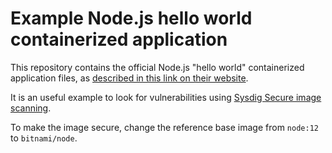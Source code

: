 # Example Node.js hello world containerized application

This repository contains the official Node.js "hello world" containerized application files, as [described in this link on their website](https://nodejs.org/de/docs/guides/nodejs-docker-webapp/).

It is an useful example to look for vulnerabilities using [Sysdig Secure image scanning](https://www.sysdig.com).

To make the image secure, change the reference base image from `node:12` to `bitnami/node`.
